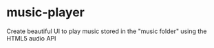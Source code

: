 # music-player
Create beautiful UI to play music stored in the "music folder" using the HTML5 audio API
